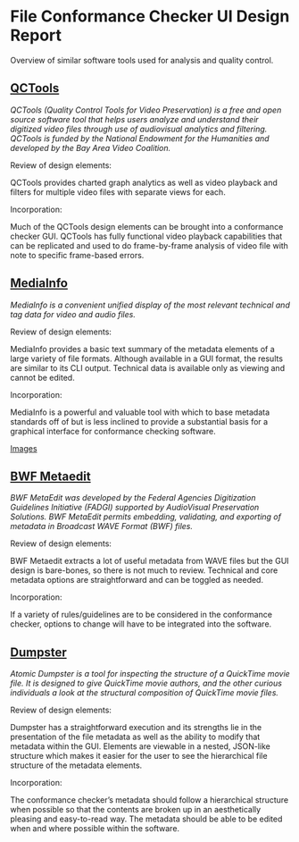 # File Conformance Checker UI Design Report

Overview of similar software tools used for analysis and quality control.


## [QCTools](http://www.bavc.org/qctools)

*QCTools (Quality Control Tools for Video Preservation) is a free and open source software tool that helps users analyze and understand their digitized video files through use of audiovisual analytics and filtering. QCTools is funded by the National Endowment for the Humanities and developed by the Bay Area Video Coalition.*

Review of design elements:

QCTools provides charted graph analytics as well as video playback and filters for multiple video files with separate views for each.

Incorporation:

Much of the QCTools design elements can be brought into a conformance checker GUI. QCTools has fully functional video playback capabilities that can be replicated and used to do frame-by-frame analysis of video file with note to specific frame-based errors.

## [MediaInfo](https://mediaarea.net/us/MediaInfo)

*MediaInfo is a convenient unified display of the most relevant technical and tag data for video and audio files.*

Review of design elements: 

MediaInfo provides a basic text summary of the metadata elements of a large variety of file formats. Although available in a GUI format, the results are similar to its CLI output. Technical data is available only as viewing and cannot be edited.

Incorporation: 

MediaInfo is a powerful and valuable tool  with which to base metadata standards off of but is less inclined to provide a substantial basis for a graphical interface for conformance checking software.

[Images](https://mediaarea.net/en-us/MediaInfo/Screenshots)

## [BWF Metaedit](http://sourceforge.net/projects/bwfmetaedit/)

*BWF MetaEdit was developed by the Federal Agencies Digitization Guidelines Initiative (FADGI) supported by AudioVisual Preservation Solutions. BWF MetaEdit permits embedding, validating, and exporting of metadata in Broadcast WAVE Format (BWF) files.*

Review of design elements:

BWF Metaedit extracts a lot of useful metadata from WAVE files but the GUI design is bare-bones, so there is not much to review. Technical and core metadata options are straightforward and can be toggled as needed. 

Incorporation:

If a variety of rules/guidelines are to be considered in the conformance checker, options to change will have to be integrated into the software.

## [Dumpster](http://www.atomicdumpster.com/)

*Atomic Dumpster is a tool for inspecting the structure of a QuickTime movie file. It is designed to give QuickTime movie authors, and the other curious individuals a look at the structural composition of QuickTime movie files.*

Review of design elements: 

Dumpster has a straightforward execution and its strengths lie in the presentation of the file metadata as well as the ability to modify that metadata within the GUI. Elements are viewable in a nested, JSON-like structure which makes it easier for the user to see the hierarchical file structure of the metadata elements.

Incorporation: 

The conformance checker’s metadata should follow a hierarchical structure when possible so that the contents are broken up in an aesthetically pleasing and easy-to-read way. The metadata should be able to be edited when and where possible within the software.

